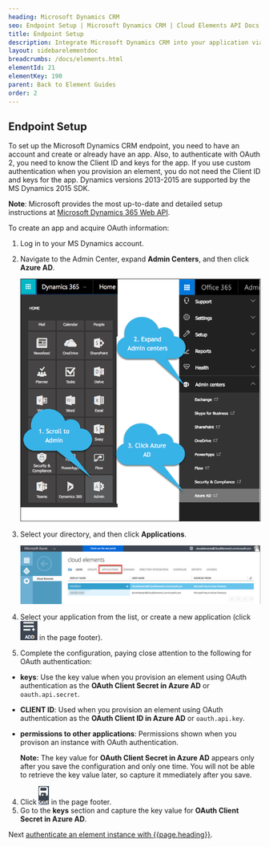 ```yaml
---
heading: Microsoft Dynamics CRM
seo: Endpoint Setup | Microsoft Dynamics CRM | Cloud Elements API Docs
title: Endpoint Setup
description: Integrate Microsoft Dynamics CRM into your application via the Cloud Elements APIs.
layout: sidebarelementdoc
breadcrumbs: /docs/elements.html
elementId: 21
elementKey: 190
parent: Back to Element Guides
order: 2
---
```

## Endpoint Setup

To set up the Microsoft Dynamics CRM endpoint, you need to have an account and create or already have an app. Also, to authenticate with OAuth 2, you need to know the Client ID and keys for the app. If you use custom authentication when you provision an element, you do not need the Client ID and keys for the app.
Dynamics versions 2013-2015 are supported by the MS Dynamics 2015 SDK.

__Note__: Microsoft provides the most up-to-date and detailed setup instructions at [Microsoft Dynamics 365 Web API](https://msdn.microsoft.com/en-us/library/mt593051.aspx).

To create an app and acquire OAuth information:

1. Log in to your MS Dynamics account.
1. Navigate to the Admin Center, expand __Admin Centers__, and then click __Azure AD__.

    ![Admin Center](img/Admin-Center.png)

1. Select your directory, and then click __Applications__.

    ![Admin Center](img/Applications.png)

2. Select your application from the list, or create a new application (click <img src="img/Add-Application.png" alt="Alt Text" class="inlineImage"> in the page footer).
3. Complete the configuration, paying close attention to the following for OAuth authentication:
  * __keys__: Use the key value  when you provision an element using OAuth authentication as the __OAuth Client Secret in Azure AD__ or `oauth.api.secret`.
  * __CLIENT ID__:  Used when you provision an element using OAuth authentication as the __OAuth Client ID in Azure AD__ or `oauth.api.key`.
  * __permissions to other applications__: Permissions shown when you provison an instance with OAuth authentication.

     __Note:__ The key value for __OAuth Client Secret in Azure AD__ appears only after you save the configuration and only one time. You will not be able to retrieve the key value later, so capture it mmediately after you save.

4. Click <img src="img/Save.png" alt="Alt Text" class="inlineImage"> in the page footer.
1. Go to the __keys__ section and capture the key value for __OAuth Client Secret in Azure AD__.

Next [authenticate an element instance with {{page.heading}}](authenticate.html).
